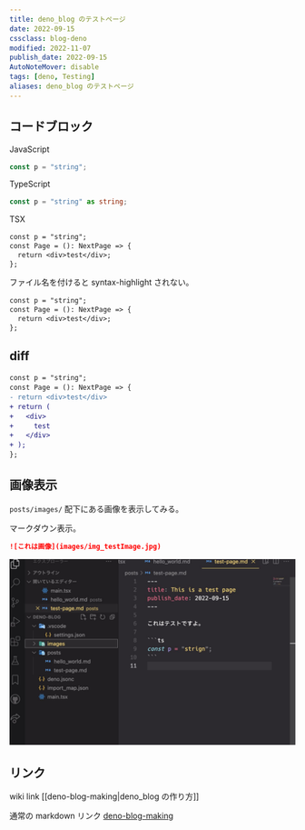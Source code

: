 ```yaml
---
title: deno_blog のテストページ
date: 2022-09-15
cssclass: blog-deno
modified: 2022-11-07
publish_date: 2022-09-15
AutoNoteMover: disable
tags: [deno, Testing]
aliases: deno_blog のテストページ
---
```


## コードブロック

JavaScript

```js
const p = "string";
```

TypeScript

```ts
const p = "string" as string;
```

TSX

```tsx
const p = "string";
const Page = (): NextPage => {
  return <div>test</div>;
};
```

ファイル名を付けると syntax-highlight されない。

```tsx:test.tsx
const p = "string";
const Page = (): NextPage => {
  return <div>test</div>;
};
```

## diff

```diff tsx
const p = "string";
const Page = (): NextPage => {
- return <div>test</div>
+ return (
+   <div>
+     test
+   </div>
+ );
};
```

## 画像表示

`posts/images/` 配下にある画像を表示してみる。

マークダウン表示。

```md
![これは画像](images/img_testImage.jpg)
```

![test image](images/img_testImage.jpg)

## リンク

wiki link [[deno-blog-making|deno_blog の作り方]]

通常の markdown リンク [deno-blog-making](deno-blog-making.md)
